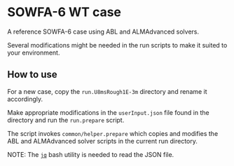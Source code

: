 # SOWFA-6 WT case

A reference SOWFA-6 case using ABL and ALMAdvanced solvers.

Several modifications might be needed in the run scripts to make it suited to your environment.

## How to use

For a new case, copy the `run.U8msRough1E-3m` directory and rename it accordingly. 

Make appropriate modifications in the `userInput.json` file found in the directory and run the `run.prepare` script.

The script invokes `common/helper.prepare` which copies and modifies the ABL and ALMAdvanced solver scripts in the current run directory. 

NOTE: The [`jq`](https://jqlang.github.io/jq/) bash utility is needed to read the JSON file.
